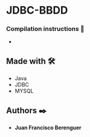 # JDBC-BBDD

### Compilation instructions 🔧

- 

## Made with 🛠️

* Java
* JDBC
* MYSQL

## Authors ✒️

* **Juan Francisco Berenguer**
